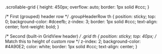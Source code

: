 .scrollable-grid {
    height: 450px;
    overflow: auto;
    border: 1px solid #ccc;
}


/* First (grouped) header row */
.groupHeaderRow th {
    position: sticky;
    top: 0;
    background-color: #dceefb;
    z-index: 3;
    border: 1px solid #ccc;
    text-align: center;
    font-weight: bold;
}

/* Second (built-in GridView header) */
.grid th {
    position: sticky;
    top: 40px; /* Match this to height of custom row */
    z-index: 2;
    background-color: #4A90E2;
    color: white;
    border: 1px solid #ccc;
    text-align: center;
}
